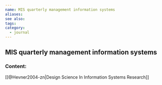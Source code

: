```yaml
---
name: MIS quarterly management information systems
aliases:
see also:
tags:
category:
  - journal
---
```


## MIS quarterly management information systems

### Content:
[[@Hevner2004-zn|Design Science In Information Systems Research]]